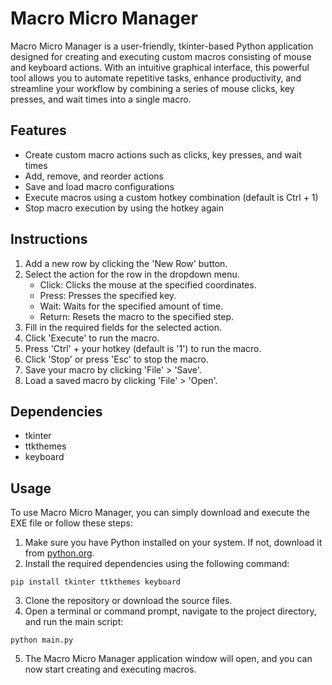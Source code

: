 # Macro Micro Manager

Macro Micro Manager is a user-friendly, tkinter-based Python application designed for creating and executing custom macros consisting of mouse and keyboard actions. With an intuitive graphical interface, this powerful tool allows you to automate repetitive tasks, enhance productivity, and streamline your workflow by combining a series of mouse clicks, key presses, and wait times into a single macro.

## Features

- Create custom macro actions such as clicks, key presses, and wait times
- Add, remove, and reorder actions
- Save and load macro configurations
- Execute macros using a custom hotkey combination (default is Ctrl + 1)
- Stop macro execution by using the hotkey again

## Instructions

1. Add a new row by clicking the 'New Row' button.
2. Select the action for the row in the dropdown menu.
   - Click: Clicks the mouse at the specified coordinates.
   - Press: Presses the specified key.
   - Wait: Waits for the specified amount of time.
   - Return: Resets the macro to the specified step.
3. Fill in the required fields for the selected action.
4. Click 'Execute' to run the macro.
5. Press 'Ctrl' + your hotkey (default is '1') to run the macro.
6. Click 'Stop' or press 'Esc' to stop the macro.
7. Save your macro by clicking 'File' > 'Save'.
8. Load a saved macro by clicking 'File' > 'Open'.

## Dependencies

- tkinter
- ttkthemes
- keyboard

## Usage

To use Macro Micro Manager, you can simply download and execute the EXE file or follow these steps:

1. Make sure you have Python installed on your system. If not, download it from [python.org](https://www.python.org/downloads/).
2. Install the required dependencies using the following command:

```
pip install tkinter ttkthemes keyboard
```
3. Clone the repository or download the source files.
4. Open a terminal or command prompt, navigate to the project directory, and run the main script:

```
python main.py
```
5. The Macro Micro Manager application window will open, and you can now start creating and executing macros.
